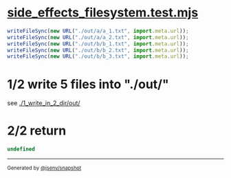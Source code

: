 # [side_effects_filesystem.test.mjs](../../side_effects_filesystem.test.mjs)

```js
writeFileSync(new URL("./out/a/a_1.txt", import.meta.url));
writeFileSync(new URL("./out/a/a_2.txt", import.meta.url));
writeFileSync(new URL("./out/b/b_1.txt", import.meta.url));
writeFileSync(new URL("./out/b/b_2.txt", import.meta.url));
writeFileSync(new URL("./out/b/b_3.txt", import.meta.url));
```

# 1/2 write 5 files into "./out/"

see [./1_write_in_2_dir/out/](./1_write_in_2_dir/out/)

# 2/2 return

```js
undefined
```

---

<sub>
  Generated by <a href="https://github.com/jsenv/core/tree/main/packages/independent/snapshot">@jsenv/snapshot</a>
</sub>
